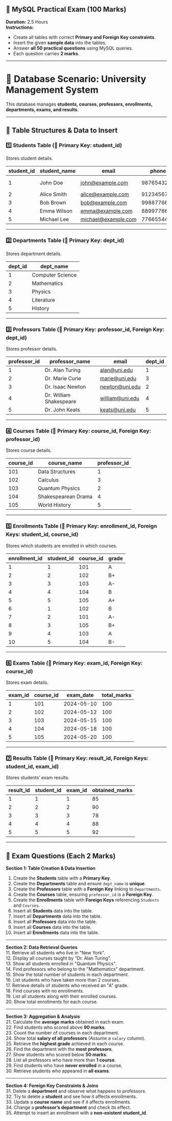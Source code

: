 ## **📌 MySQL Practical Exam (100 Marks)**
**Duration:** 2.5 Hours  
**Instructions:**  
- Create all tables with correct **Primary and Foreign Key constraints**.  
- Insert the given **sample data** into the tables.  
- Answer **all 50 practical questions** using MySQL queries.  
- Each question carries **2 marks**.  

---

# **💾 Database Scenario: University Management System**
This database manages **students, courses, professors, enrollments, departments, exams, and results**.  

---

## **📑 Table Structures & Data to Insert**  

### **1️⃣ Students Table** (📌 **Primary Key: student_id**)  
Stores student details.  

| student_id | student_name  | email                | phone      | city         |  
|------------|--------------|----------------------|------------|-------------|  
| 1          | John Doe     | john@example.com     | 9876543210 | New York    |  
| 2          | Alice Smith  | alice@example.com    | 9123456789 | London      |  
| 3          | Bob Brown    | bob@example.com      | 9988776655 | Paris       |  
| 4          | Emma Wilson  | emma@example.com     | 8899776655 | Berlin      |  
| 5          | Michael Lee  | michael@example.com  | 7766554433 | Toronto     |  

---

### **2️⃣ Departments Table** (📌 **Primary Key: dept_id**)  
Stores department details.  

| dept_id | dept_name      |  
|---------|--------------|  
| 1       | Computer Science |  
| 2       | Mathematics  |  
| 3       | Physics      |  
| 4       | Literature   |  
| 5       | History      |  

---

### **3️⃣ Professors Table** (📌 **Primary Key: professor_id, Foreign Key: dept_id**)  
Stores professor details.  

| professor_id | professor_name | email              | dept_id |  
|-------------|---------------|--------------------|---------|  
| 1           | Dr. Alan Turing | alan@uni.edu      | 1       |  
| 2           | Dr. Marie Curie | marie@uni.edu     | 3       |  
| 3           | Dr. Isaac Newton | newton@uni.edu   | 2       |  
| 4           | Dr. William Shakespeare | william@uni.edu | 4       |  
| 5           | Dr. John Keats | keats@uni.edu     | 5       |  

---

### **4️⃣ Courses Table** (📌 **Primary Key: course_id, Foreign Key: professor_id**)  
Stores course details.  

| course_id | course_name           | professor_id |  
|-----------|----------------------|--------------|  
| 101       | Data Structures       | 1            |  
| 102       | Calculus              | 3            |  
| 103       | Quantum Physics       | 2            |  
| 104       | Shakespearean Drama   | 4            |  
| 105       | World History         | 5            |  

---

### **5️⃣ Enrollments Table** (📌 **Primary Key: enrollment_id, Foreign Keys: student_id, course_id**)  
Stores which students are enrolled in which courses.  

| enrollment_id | student_id | course_id | grade |  
|--------------|-----------|----------|-------|  
| 1            | 1         | 101      | A     |  
| 2            | 2         | 102      | B+    |  
| 3            | 3         | 103      | A-    |  
| 4            | 4         | 104      | B     |  
| 5            | 5         | 105      | A+    |  
| 6            | 1         | 102      | B     |  
| 7            | 2         | 101      | A-    |  
| 8            | 3         | 105      | B+    |  
| 9            | 4         | 103      | A     |  
| 10           | 5         | 104      | B-    |  

---

### **6️⃣ Exams Table** (📌 **Primary Key: exam_id, Foreign Key: course_id**)  
Stores exam details.  

| exam_id | course_id | exam_date  | total_marks |  
|---------|----------|------------|-------------|  
| 1       | 101      | 2024-05-10 | 100         |  
| 2       | 102      | 2024-05-12 | 100         |  
| 3       | 103      | 2024-05-15 | 100         |  
| 4       | 104      | 2024-05-18 | 100         |  
| 5       | 105      | 2024-05-20 | 100         |  

---

### **7️⃣ Results Table** (📌 **Primary Key: result_id, Foreign Keys: student_id, exam_id**)  
Stores students’ exam results.  

| result_id | student_id | exam_id | obtained_marks |  
|----------|-----------|--------|---------------|  
| 1        | 1         | 1      | 85            |  
| 2        | 2         | 2      | 90            |  
| 3        | 3         | 3      | 78            |  
| 4        | 4         | 4      | 88            |  
| 5        | 5         | 5      | 92            |  

---

## **📝 Exam Questions (Each 2 Marks)**
**Section 1: Table Creation & Data Insertion**  
1. Create the **Students** table with a **Primary Key**.  
2. Create the **Departments** table and ensure `dept_name` is **unique**.  
3. Create the **Professors** table with a **Foreign Key** linking to `Departments`.  
4. Create the **Courses** table, ensuring `professor_id` is a **Foreign Key**.  
5. Create the **Enrollments** table with **Foreign Keys** referencing `Students` and `Courses`.  
6. Insert all **Students** data into the table.  
7. Insert all **Departments** data into the table.  
8. Insert all **Professors** data into the table.  
9. Insert all **Courses** data into the table.  
10. Insert all **Enrollments** data into the table.  

---

**Section 2: Data Retrieval Queries**  
11. Retrieve all students who live in "New York".  
12. Display all courses taught by "Dr. Alan Turing".  
13. Show all students enrolled in "Quantum Physics".  
14. Find professors who belong to the "Mathematics" department.  
15. Show the total number of students in each department.  
16. List students who have taken more than 2 courses.  
17. Retrieve details of students who received an "A" grade.  
18. Find courses with no enrollments.  
19. List all students along with their enrolled courses.  
20. Show total enrollments for each course.  

---

**Section 3: Aggregation & Analysis**  
21. Calculate the **average marks** obtained in each exam.  
22. Find students who scored above **90 marks**.  
23. Count the number of courses in each department.  
24. Show total **salary of all professors** (Assume a `salary` column).  
25. Retrieve the **highest grade** achieved in each course.  
26. Find the department with the **most professors**.  
27. Show students who scored below **50 marks**.  
28. List all professors who have more than **1 course**.  
29. Find students who have **never enrolled** in a course.  
30. Retrieve students who appeared in **all exams**.  

---

**Section 4: Foreign Key Constraints & Joins**  
31. Delete a **department** and observe what happens to professors.  
32. Try to delete a **student** and see how it affects enrollments.  
33. Update a **course name** and see if it affects enrollments.  
34. Change a **professor’s department** and check its effect.  
35. Attempt to insert an enrollment with a **non-existent student_id**.  
